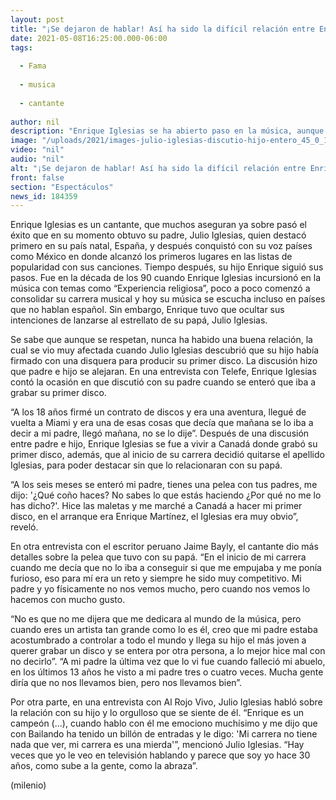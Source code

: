 ```yaml
---
layout: post
title: "¡Se dejaron de hablar! Así ha sido la difícil relación entre Enrique Iglesias y su papá, Julio Iglesias"
date: 2021-05-08T16:25:00.000-06:00
tags:
  
  - Fama
  
  - musica
  
  - cantante
  
author: nil
description: "Enrique Iglesias se ha abierto paso en la música, aunque en un principio tuvo una pele con su padre Julio Iglesias por querer ser cantante. Esto fue lo que pasó. "
image: "/uploads/2021/images-julio-iglesias-discutio-hijo-entero_45_0_1045_650.jpg"
video: "nil"
audio: "nil"
alt: "¡Se dejaron de hablar! Así ha sido la difícil relación entre Enrique Iglesias y su papá, Julio Iglesias"
front: false
section: "Espectáculos"
news_id: 184359
---
```


Enrique Iglesias es un cantante, que muchos aseguran ya sobre pasó el éxito que en su momento obtuvo su padre, Julio Iglesias, quien destacó primero en su país natal, España, y después conquistó con su voz países como México en donde alcanzó los primeros lugares en las listas de popularidad con sus canciones. Tiempo después, su hijo Enrique siguió sus pasos. Fue en la década de los 90 cuando Enrique Iglesias incursionó en la música con temas como “Experiencia religiosa”, poco a poco comenzó a consolidar su carrera musical y hoy su música se escucha incluso en países que no hablan español. Sin embargo, Enrique tuvo que ocultar sus intenciones de lanzarse al estrellato de su papá, Julio Iglesias. 

Se sabe que aunque se respetan, nunca ha habido una buena relación, la cual se vio muy afectada cuando Julio Iglesias descubrió que su hijo había firmado con una disquera para producir su primer disco. La discusión hizo que padre e hijo se alejaran. En una entrevista con Telefe, Enrique Iglesias contó la ocasión en que discutió con su padre cuando se enteró que iba a grabar su primer disco. 

“A los 18 años firmé un contrato de discos y era una aventura, llegué de vuelta a Miami y era una de esas cosas que decía que mañana se lo iba a decir a mi padre, llegó mañana, no se lo dije”. Después de una discusión entre padre e hijo, Enrique Iglesias se fue a vivir a Canadá donde grabó su primer disco, además, que al inicio de su carrera decidió quitarse el apellido Iglesias, para poder destacar sin que lo relacionaran con su papá. 

“A los seis meses se enteró mi padre, tienes una pelea con tus padres, me dijo: '¿Qué coño haces? No sabes lo que estás haciendo ¿Por qué no me lo has dicho?'. Hice las maletas y me marché a Canadá a hacer mi primer disco, en el arranque era Enrique Martínez, el Iglesias era muy obvio”, reveló. 

En otra entrevista con el escritor peruano Jaime Bayly, el cantante dio más detalles sobre la pelea que tuvo con su papá. “En el inicio de mi carrera cuando me decía que no lo iba a conseguir si que me empujaba y me ponía furioso, eso para mí era un reto y siempre he sido muy competitivo. Mi padre y yo físicamente no nos vemos mucho, pero cuando nos vemos lo hacemos con mucho gusto.

“No es que no me dijera que me dedicara al mundo de la música, pero cuando eres un artista tan grande como lo es él, creo que mi padre estaba acostumbrado a controlar a todo el mundo y llega su hijo el más joven a querer grabar un disco y se entera por otra persona, a lo mejor hice mal con no decirlo”. 
“A mi padre la última vez que lo vi fue cuando falleció mi abuelo, en los últimos 13 años he visto a mi padre tres o cuatro veces. Mucha gente diría que no nos llevamos bien, pero nos llevamos bien”. 

Por otra parte, en una entrevista con Al Rojo Vivo, Julio Iglesias habló sobre la relación con su hijo y lo orgulloso que se siente de él. “Enrique es un campeón (…), cuando hablo con él me emociono muchísimo y me dijo que con Bailando ha tenido un billón de entradas y le digo: 'Mi carrera no tiene nada que ver, mi carrera es una mierda'”, mencionó Julio Iglesias. 
“Hay veces que yo le veo en televisión hablando y parece que soy yo hace 30 años, como sube a la gente, como la abraza”. 

(milenio)